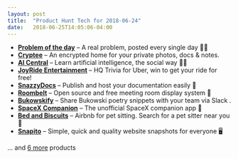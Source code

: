 ```yaml
---
layout: post
title:  "Product Hunt Tech for 2018-06-24"
date:   2018-06-25T14:05:06-04:00
---
```


* **[Problem of the day](https://www.producthunt.com/posts/problem-of-the-day?utm_campaign=producthunt-api&utm_medium=api&utm_source=Application%3A+Daily+Digest+RSS+%28ID%3A+3202%29)** – A real problem, posted every single day 😤📆
* **[Cryptee](https://www.producthunt.com/posts/cryptee-2?utm_campaign=producthunt-api&utm_medium=api&utm_source=Application%3A+Daily+Digest+RSS+%28ID%3A+3202%29)** – An encrypted home for your private photos, docs & notes.
* **[AI Central](https://www.producthunt.com/posts/ai-central?utm_campaign=producthunt-api&utm_medium=api&utm_source=Application%3A+Daily+Digest+RSS+%28ID%3A+3202%29)** – Learn artificial intelligence, the social way 🤖🧠
* **[JoyRide Entertainment](https://www.producthunt.com/posts/joyride-entertainment-2?utm_campaign=producthunt-api&utm_medium=api&utm_source=Application%3A+Daily+Digest+RSS+%28ID%3A+3202%29)** – HQ Trivia for Uber, win to get your ride for free!
* **[SnazzyDocs](https://www.producthunt.com/posts/snazzydocs?utm_campaign=producthunt-api&utm_medium=api&utm_source=Application%3A+Daily+Digest+RSS+%28ID%3A+3202%29)** – Publish and host your documentation easily 📝
* **[Roombelt](https://www.producthunt.com/posts/roombelt?utm_campaign=producthunt-api&utm_medium=api&utm_source=Application%3A+Daily+Digest+RSS+%28ID%3A+3202%29)** – Open source and free meeting room display system 🏢
* **[Bukowskify](https://www.producthunt.com/posts/bukowskify?utm_campaign=producthunt-api&utm_medium=api&utm_source=Application%3A+Daily+Digest+RSS+%28ID%3A+3202%29)** – Share Bukowski poetry snippets with your team via Slack .
* **[SpaceX Companion](https://www.producthunt.com/posts/spacex-companion?utm_campaign=producthunt-api&utm_medium=api&utm_source=Application%3A+Daily+Digest+RSS+%28ID%3A+3202%29)** – The unofficial SpaceX companion app 🚀
* **[Bed and Biscuits](https://www.producthunt.com/posts/bed-and-biscuits?utm_campaign=producthunt-api&utm_medium=api&utm_source=Application%3A+Daily+Digest+RSS+%28ID%3A+3202%29)** – Airbnb for pet sitting. Search for a pet sitter near you 🐶
* **[Snapito](https://www.producthunt.com/posts/snapito?utm_campaign=producthunt-api&utm_medium=api&utm_source=Application%3A+Daily+Digest+RSS+%28ID%3A+3202%29)** – Simple, quick and quality website snapshots for everyone 🖥️

… and [6 more](https://www.producthunt.com/tech) products